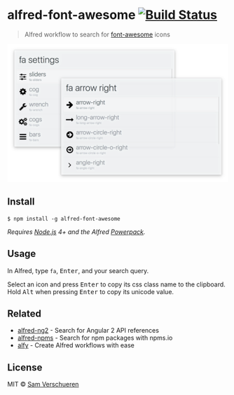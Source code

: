 # alfred-font-awesome [![Build Status](https://travis-ci.org/SamVerschueren/alfred-font-awesome.svg?branch=master)](https://travis-ci.org/SamVerschueren/alfred-font-awesome)

> Alfred workflow to search for [font-awesome](http://fontawesome.io/) icons

<img src="screenshot.png">


## Install

```
$ npm install -g alfred-font-awesome
```

*Requires [Node.js](https://nodejs.org) 4+ and the Alfred [Powerpack](https://www.alfredapp.com/powerpack/).*


## Usage

In Alfred, type `fa`, <kbd>Enter</kbd>, and your search query.

Select an icon and press <kbd>Enter</kbd> to copy its css class name to the clipboard.<br>
Hold <kbd>Alt</kbd> when pressing <kbd>Enter</kbd> to copy its unicode value.


## Related

- [alfred-ng2](https://github.com/SamVerschueren/alfred-ng2) - Search for Angular 2 API references
- [alfred-npms](https://github.com/sindresorhus/alfred-npms) - Search for npm packages with npms.io
- [alfy](https://github.com/sindresorhus/alfy) - Create Alfred workflows with ease


## License

MIT © [Sam Verschueren](https://github.com/SamVerschueren)
